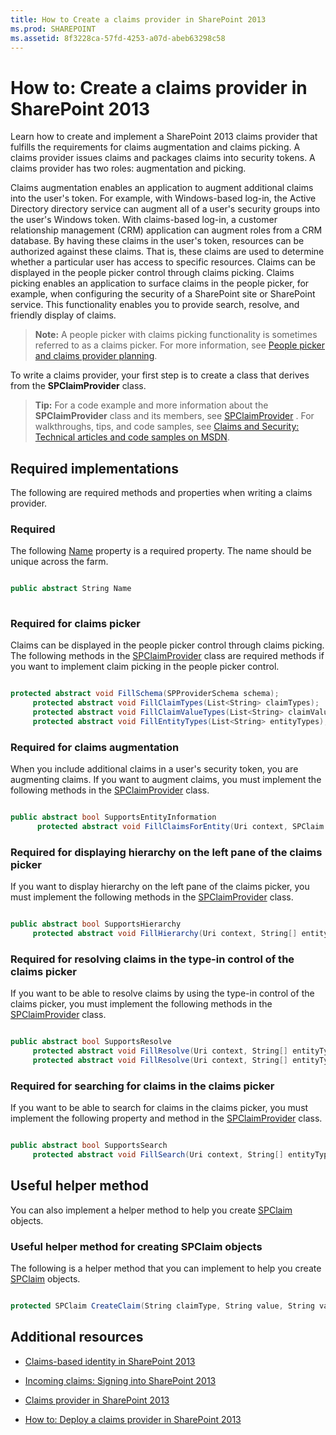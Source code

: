 ```yaml
---
title: How to Create a claims provider in SharePoint 2013
ms.prod: SHAREPOINT
ms.assetid: 8f3228ca-57fd-4253-a07d-abeb63298c58
---
```



# How to: Create a claims provider in SharePoint 2013
Learn how to create and implement a SharePoint 2013 claims provider that fulfills the requirements for claims augmentation and claims picking.
A claims provider issues claims and packages claims into security tokens. A claims provider has two roles: augmentation and picking.
  
    
    

Claims augmentation enables an application to augment additional claims into the user's token. For example, with Windows-based log-in, the Active Directory directory service can augment all of a user's security groups into the user's Windows token. With claims-based log-in, a customer relationship management (CRM) application can augment roles from a CRM database. By having these claims in the user's token, resources can be authorized against these claims. That is, these claims are used to determine whether a particular user has access to specific resources.
Claims can be displayed in the people picker control through claims picking. Claims picking enables an application to surface claims in the people picker, for example, when configuring the security of a SharePoint site or SharePoint service. This functionality enables you to provide search, resolve, and friendly display of claims.
  
    
    


> **Note:**
> A people picker with claims picking functionality is sometimes referred to as a claims picker. For more information, see  [People picker and claims provider planning](http://technet.microsoft.com/en-us/library/gg602063.aspx). 
  
    
    

To write a claims provider, your first step is to create a class that derives from the **SPClaimProvider** class.
> **Tip:**
> For a code example and more information about the **SPClaimProvider** class and its members, see [SPClaimProvider](https://msdn.microsoft.com/library/Microsoft.SharePoint.Administration.Claims.SPClaimProvider.aspx) . For walkthroughs, tips, and code samples, see [Claims and Security: Technical articles and code samples on MSDN](http://msdn.microsoft.com/library/f773fd4a-53ec-4656-bd08-e6c435e6f103%28Office.15%29.aspx). 
  
    
    


## Required implementations
<a name="SP15_HowToCreateClaimsProvider_ReqImplementations"> </a>

The following are required methods and properties when writing a claims provider.
  
    
    

### Required

The following  [Name](https://msdn.microsoft.com/library/Microsoft.SharePoint.Administration.Claims.SPClaimProvider.Name.aspx) property is a required property. The name should be unique across the farm.
  
    
    

```cs

public abstract String Name
      
```


### Required for claims picker

Claims can be displayed in the people picker control through claims picking. The following methods in the  [SPClaimProvider](https://msdn.microsoft.com/library/Microsoft.SharePoint.Administration.Claims.SPClaimProvider.aspx) class are required methods if you want to implement claim picking in the people picker control.
  
    
    

```cs

protected abstract void FillSchema(SPProviderSchema schema);
     protected abstract void FillClaimTypes(List<String> claimTypes);
     protected abstract void FillClaimValueTypes(List<String> claimValueTypes);
     protected abstract void FillEntityTypes(List<String> entityTypes);

```


### Required for claims augmentation

When you include additional claims in a user's security token, you are augmenting claims. If you want to augment claims, you must implement the following methods in the  [SPClaimProvider](https://msdn.microsoft.com/library/Microsoft.SharePoint.Administration.Claims.SPClaimProvider.aspx) class.
  
    
    

```cs

public abstract bool SupportsEntityInformation
      protected abstract void FillClaimsForEntity(Uri context, SPClaim entity, List<SPClaim> claims);

```


### Required for displaying hierarchy on the left pane of the claims picker

If you want to display hierarchy on the left pane of the claims picker, you must implement the following methods in the  [SPClaimProvider](https://msdn.microsoft.com/library/Microsoft.SharePoint.Administration.Claims.SPClaimProvider.aspx) class.
  
    
    

```cs

public abstract bool SupportsHierarchy
     protected abstract void FillHierarchy(Uri context, String[] entityTypes, String hierarchyNodeID, int numberOfLevels, bool includeEntityData, SPProviderHierarchyTree hierarchy);

```


### Required for resolving claims in the type-in control of the claims picker

If you want to be able to resolve claims by using the type-in control of the claims picker, you must implement the following methods in the  [SPClaimProvider](https://msdn.microsoft.com/library/Microsoft.SharePoint.Administration.Claims.SPClaimProvider.aspx) class.
  
    
    

```cs

public abstract bool SupportsResolve
     protected abstract void FillResolve(Uri context, String[] entityTypes, String resolveInput, List<PickerEntity> resolved);
     protected abstract void FillResolve(Uri context, String[] entityTypes, SPClaim resolveInput, List<PickerEntity> resolved);

```


### Required for searching for claims in the claims picker

If you want to be able to search for claims in the claims picker, you must implement the following property and method in the  [SPClaimProvider](https://msdn.microsoft.com/library/Microsoft.SharePoint.Administration.Claims.SPClaimProvider.aspx) class.
  
    
    

```cs

public abstract bool SupportsSearch
     protected abstract void FillSearch(Uri context, String[] entityTypes, String searchPattern, String hierarchyNodeID, int maxCount, SPProviderHierarchyTree searchTree);

```


## Useful helper method
<a name="SP15_HowToCreateClaimsProvider_UsefulHelperMethod"> </a>

You can also implement a helper method to help you create  [SPClaim](https://msdn.microsoft.com/library/Microsoft.SharePoint.Administration.Claims.SPClaim.aspx) objects.
  
    
    

### Useful helper method for creating SPClaim objects

The following is a helper method that you can implement to help you create  [SPClaim](https://msdn.microsoft.com/library/Microsoft.SharePoint.Administration.Claims.SPClaim.aspx) objects.
  
    
    

```cs

protected SPClaim CreateClaim(String claimType, String value, String valueType)
```


## Additional resources
<a name="SP15_HowToCreateClaimsProvider_AdditionalResources"> </a>


-  [Claims-based identity in SharePoint 2013](claims-based-identity-in-sharepoint.md)
    
  
-  [Incoming claims: Signing into SharePoint 2013](incoming-claims-signing-into-sharepoint.md)
    
  
-  [Claims provider in SharePoint 2013](claims-provider-in-sharepoint.md)
    
  
-  [How to: Deploy a claims provider in SharePoint 2013](how-to-deploy-a-claims-provider-in-sharepoint.md)
    
  

